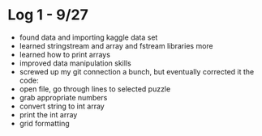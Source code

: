 # Log 1 - 9/27
- found data and importing kaggle data set
- learned stringstream and array and fstream libraries more
- learned how to print arrays
- improved data manipulation skills
- screwed up my git connection a bunch, but eventually corrected it
the code: 
- open file, go through lines to selected puzzle
- grab appropriate numbers
- convert string to int array
- print the int array 
- grid formatting